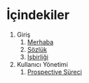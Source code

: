 # İçindekiler

1. Giriş
    1. [Merhaba](others/hello.md)
    1. [Sözlük](others/dictionary.md)
    1. [İşbirliği](others/collaboration.md)
1. Kullanıcı Yönetimi
    1. [Prospective Süreci](user-management/prospective-process.md)